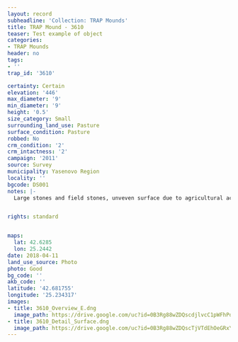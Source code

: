 ```yaml
---
layout: record
subheadline: 'Collection: TRAP Mounds'
title: TRAP Mound - 3610
teaser: Test example of object
categories:
- TRAP Mounds
header: no
tags:
- ''
trap_id: '3610'

certainty: Certain
elevation: '446'
max_diameter: '9'
min_diameter: '9'
height: '0.5'
size_category: Small
surrounding_land_use: Pasture
surface_condition: Pasture
robbed: No
crm_condition: '2'
crm_intactness: '2'
campaign: '2011'
source: Survey
municipality: Yasenovo Region
locality: ''
bgcode: DS001
notes: |-
  Large stones and field stones, unveven surface due to agricultural activity.


rights: standard


maps:
  lat: 42.6285
  lon: 25.2442
date: 2018-04-11
land_use_source: Photo
photo: Good
bg_code: ''
akb_code: ''
latitude: '42.681755'
longitude: '25.234317'
images:
- title: 3610_Overview_E.dng
  image_path: https://drive.google.com/uc?id=0B3Rg88wZDQscdjlvcC1pWFhPdDQ
- title: 3610_Detail_Surface.dng
  image_path: https://drive.google.com/uc?id=0B3Rg88wZDQscTjVTdEhOeGRxYzQ
---
```

